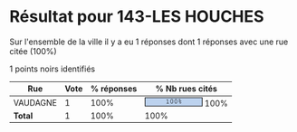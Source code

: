 # Résultat pour 143-LES HOUCHES

Sur l'ensemble de la ville il y a eu 1 réponses dont 1 réponses avec une rue citée (100%)

1 points noirs identifiés

| Rue | Vote | % réponses | % Nb rues cités|
|-----|------|------------|----------------|
| VAUDAGNE | 1 | 100% | <img src="../../img/bar_100.gif" />&nbsp;100%|
| **Total** | 1 | 100% | 100%|

